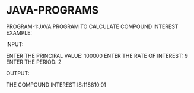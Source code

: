# JAVA-PROGRAMS



PROGRAM-1:JAVA PROGRAM TO CALCULATE COMPOUND INTEREST
EXAMPLE:


INPUT:

ENTER THE PRINCIPAL VALUE:
100000
ENTER THE RATE OF INTEREST:
9
ENTER THE PERIOD:
2

OUTPUT:

THE COMPOUND INTEREST IS:118810.01
